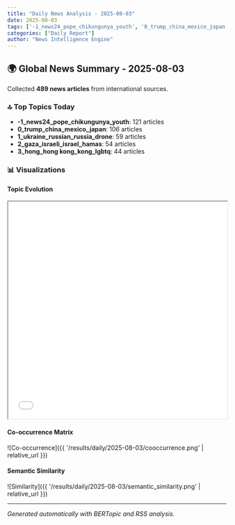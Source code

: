 ```yaml
---
title: "Daily News Analysis - 2025-08-03"
date: 2025-08-03
tags: ['-1_news24_pope_chikungunya_youth', '0_trump_china_mexico_japan', '1_ukraine_russian_russia_drone']
categories: ["Daily Report"]
author: "News Intelligence Engine"
---
```


## 🌍 Global News Summary - 2025-08-03

Collected **489 news articles** from international sources.

### 🔝 Top Topics Today
- **-1_news24_pope_chikungunya_youth**: 121 articles
- **0_trump_china_mexico_japan**: 106 articles
- **1_ukraine_russian_russia_drone**: 59 articles
- **2_gaza_israeli_israel_hamas**: 54 articles
- **3_hong_hong kong_kong_lgbtq**: 44 articles


### 📊 Visualizations

#### Topic Evolution
<iframe src="/results/daily/2025-08-03/topic_evolution.html" width="100%" height="500"></iframe>

#### Co-occurrence Matrix
![Co-occurrence]({{ '/results/daily/2025-08-03/cooccurrence.png' | relative_url }})

#### Semantic Similarity
![Similarity]({{ '/results/daily/2025-08-03/semantic_similarity.png' | relative_url }})

---

*Generated automatically with BERTopic and RSS analysis.*
